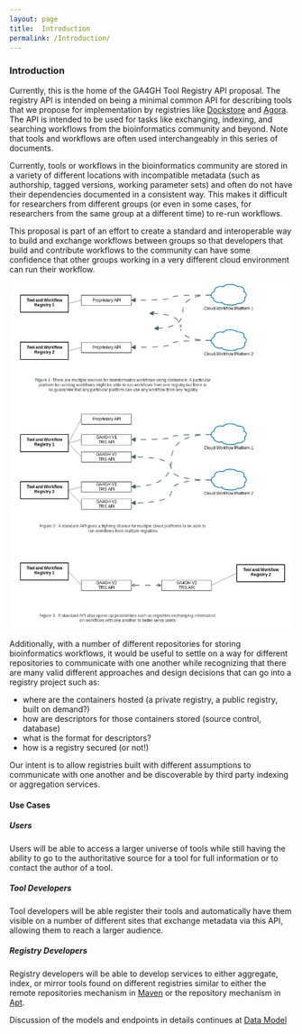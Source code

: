 ```yaml
---
layout: page
title:  Introduction
permalink: /Introduction/
---
```

### Introduction
Currently, this is the home of the GA4GH Tool Registry API proposal. The registry API is intended on being a minimal common API for describing tools that we propose for implementation by registries like [Dockstore](https://www.dockstore.org/) and [Agora](https://github.com/broadinstitute/agora). The API is intended to be used for tasks like exchanging, indexing, and searching workflows from the bioinformatics community and beyond. Note that tools and workflows are often used interchangeably in this series of documents.

Currently, tools or workflows in the bioinformatics community are stored in a variety of different locations with incompatible metadata (such as authorship, tagged versions, working parameter sets) and often do not have their dependencies documented in a consistent way. This makes it difficult for researchers from different groups (or even in some cases, for researchers from the same group at a different time) to re-run workflows. 

This proposal is part of an effort to create a standard and interoperable way to build and exchange workflows between groups so that developers that build and contribute workflows to the community can have some confidence that other groups working in a very different cloud environment can run their workflow. 

![assets/trs.png](assets/trs.png)

Additionally, with a number of different repositories for storing bioinformatics workflows, it would be useful to settle on a way for different repositories to communicate with one another while recognizing that there are many valid different approaches and design decisions that can go into a registry project such as:

* where are the containers hosted (a private registry, a public registry, built on demand?)
* how are descriptors for those containers stored (source control, database)
* what is the format for descriptors?
* how is a registry secured (or not!) 

Our intent is to allow registries built with different assumptions to communicate with one another and be discoverable by third party indexing or aggregation services. 

#### Use Cases

##### Users

Users will be able to access a larger universe of tools while still having the ability to go to the authoritative source for a tool for full information or to contact the author of a tool.

##### Tool Developers

Tool developers will be able register their tools and automatically have them visible on a number of different sites that exchange metadata via this API, allowing them to reach a larger audience.

##### Registry Developers

Registry developers will be able to develop services to either aggregate, index, or mirror tools found on different registries similar to either the remote repositories mechanism in [Maven](https://maven.apache.org/guides/introduction/introduction-to-repositories.html) or the repository mechanism in [Apt](https://help.ubuntu.com/community/Repositories/CommandLine#Adding_Repositories).     


Discussion of the models and endpoints in details continues at [Data Model](../DataModel)

